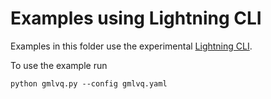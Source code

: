 # Examples using Lightning CLI

Examples in this folder use the experimental [Lightning CLI](https://pytorch-lightning.readthedocs.io/en/latest/common/lightning_cli.html).

To use the example run
```
python gmlvq.py --config gmlvq.yaml
```